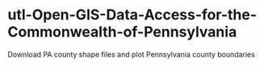 # utl-Open-GIS-Data-Access-for-the-Commonwealth-of-Pennsylvania
Download PA county shape files and plot Pennsylvania county boundaries 

